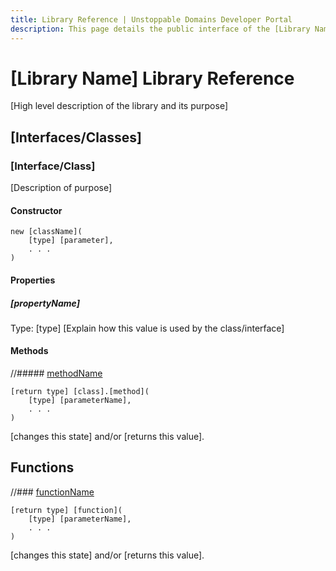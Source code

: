 ```yaml
---
title: Library Reference | Unstoppable Domains Developer Portal
description: This page details the public interface of the [Library Name] library.
---
```


# [Library Name] Library Reference

[High level description of the library and its purpose]

## [Interfaces/Classes]

### [Interface/Class]

[Description of purpose]

#### Constructor

```
new [className](
    [type] [parameter],
    . . .
)
```

#### Properties

##### [propertyName]

Type: [type]
[Explain how this value is used by the class/interface]

#### Methods

//##### [methodName]()

```language
[return type] [class].[method](
    [type] [parameterName],
    . . .
)
```

[changes this state] and/or [returns this value].

## Functions

//### [functionName]()

```language
[return type] [function](
    [type] [parameterName],
    . . .
)
```

[changes this state] and/or [returns this value].